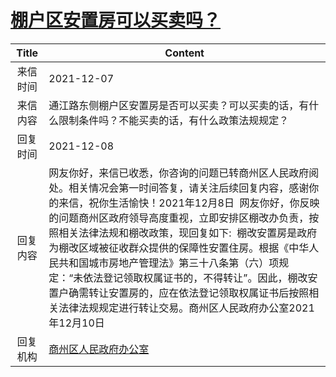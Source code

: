 # <a href="http://www.shangluo.gov.cn/zmhd/ldxxxx.jsp?urltype=leadermail.LeaderMailContentUrl&wbtreeid=1112&leadermailid=8318">棚户区安置房可以买卖吗？</a>
|Title|Content|
|:---:|---|
|来信时间|2021-12-07|
|来信内容|通江路东侧棚户区安置房是否可以买卖？可以买卖的话，有什么限制条件吗？不能买卖的话，有什么政策法规规定？|
|回复时间|2021-12-08|
|回复内容|网友你好，来信已收悉，你咨询的问题已转商州区人民政府阅处。相关情况会第一时间答复，请关注后续回复内容，感谢你的来信，祝你生活愉快！2021年12月8日  网友你好，你反映的问题商州区政府领导高度重视，立即安排区棚改办负责，按照相关法律法规和棚改政策，现回复如下:  棚改安置房是政府为棚改区域被征收群众提供的保障性安置住房。根据《中华人民共和国城市房地产管理法》第三十八条第（六）项规定：“未依法登记领取权属证书的，不得转让”。因此，棚改安置户确需转让安置房的，应在依法登记领取权属证书后按照相关法律法规规定进行转让交易。商州区人民政府办公室2021年12月10日|
|回复机构|<a href="../../categories/agencies/商州区人民政府办公室.md">商州区人民政府办公室</a>|
